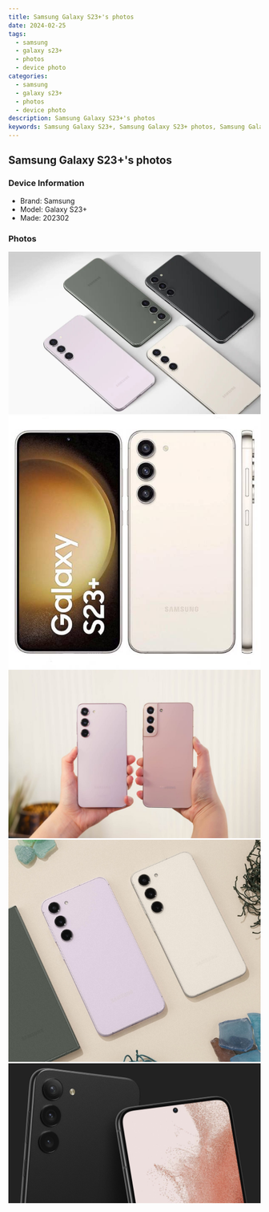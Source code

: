 ```yaml
---
title: Samsung Galaxy S23+'s photos
date: 2024-02-25
tags: 
  - samsung
  - galaxy s23+
  - photos
  - device photo
categories: 
  - samsung
  - galaxy s23+
  - photos
  - device photo
description: Samsung Galaxy S23+'s photos
keywords: Samsung Galaxy S23+, Samsung Galaxy S23+ photos, Samsung Galaxy S23+ device photo
---
```


## Samsung Galaxy S23+'s photos

### Device Information

- Brand: Samsung
- Model: Galaxy S23+
- Made: 202302

### Photos

![/images/best-assets/devices/samsung/samsung-galaxy-s23plus/1.jpg](/images/best-assets/devices/samsung/samsung-galaxy-s23plus/1.jpg)
![/images/best-assets/devices/samsung/samsung-galaxy-s23plus/2.jpg](/images/best-assets/devices/samsung/samsung-galaxy-s23plus/2.jpg)
![/images/best-assets/devices/samsung/samsung-galaxy-s23plus/3.jpg](/images/best-assets/devices/samsung/samsung-galaxy-s23plus/3.jpg)
![/images/best-assets/devices/samsung/samsung-galaxy-s23plus/4.jpg](/images/best-assets/devices/samsung/samsung-galaxy-s23plus/4.jpg)
![/images/best-assets/devices/samsung/samsung-galaxy-s23plus/5.jpg](/images/best-assets/devices/samsung/samsung-galaxy-s23plus/5.jpg)

